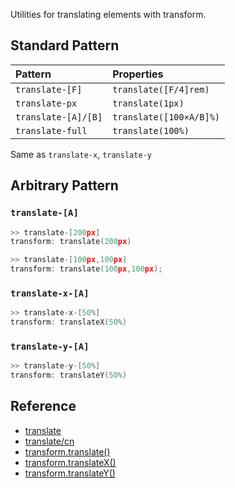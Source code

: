 Utilities for translating elements with transform.


## Standard Pattern

| Pattern             | Properties              |
|:--------------------|:------------------------|
| `translate-[F]`     | `translate([F/4]rem)`   |
| `translate-px`      | `translate(1px)`        |
| `translate-[A]/[B]` | `translate([100×A/B]%)` |
| `translate-full`    | `translate(100%)`       |

Same as `translate-x`, `translate-y`

## Arbitrary Pattern

### `translate-[A]`

```cpp
>> translate-[200px] 
transform: translate(200px)

>> translate-[100px,100px] 
transform: translate(100px,100px);
```

### `translate-x-[A]`

```cpp
>> translate-x-[50%] 
transform: translateX(50%)
```

### `translate-y-[A]`

```cpp
>> translate-y-[50%] 
transform: translateY(50%)
```

## Reference

- [translate](https://tailwindcss.com/docs/translate)
- [translate/cn](https://tailwindcss.cn/docs/translate)
- [transform.translate()](https://developer.mozilla.org/en-US/docs/Web/CSS/transform-function/translate())
- [transform.translateX()](https://developer.mozilla.org/en-US/docs/Web/CSS/transform-function/translateX())
- [transform.translateY()](https://developer.mozilla.org/en-US/docs/Web/CSS/transform-function/translateY())